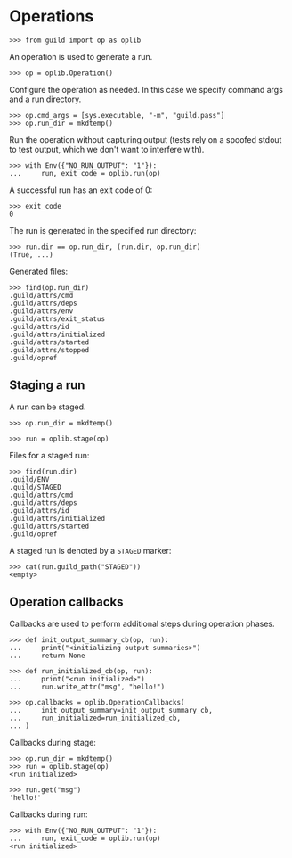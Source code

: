 # Operations

    >>> from guild import op as oplib

An operation is used to generate a run.

    >>> op = oplib.Operation()

Configure the operation as needed. In this case we specify command
args and a run directory.

    >>> op.cmd_args = [sys.executable, "-m", "guild.pass"]
    >>> op.run_dir = mkdtemp()

Run the operation without capturing output (tests rely on a spoofed
stdout to test output, which we don't want to interfere with).

    >>> with Env({"NO_RUN_OUTPUT": "1"}):
    ...     run, exit_code = oplib.run(op)

A successful run has an exit code of 0:

    >>> exit_code
    0

The run is generated in the specified run directory:

    >>> run.dir == op.run_dir, (run.dir, op.run_dir)
    (True, ...)

Generated files:

    >>> find(op.run_dir)
    .guild/attrs/cmd
    .guild/attrs/deps
    .guild/attrs/env
    .guild/attrs/exit_status
    .guild/attrs/id
    .guild/attrs/initialized
    .guild/attrs/started
    .guild/attrs/stopped
    .guild/opref

## Staging a run

A run can be staged.

    >>> op.run_dir = mkdtemp()

    >>> run = oplib.stage(op)

Files for a staged run:

    >>> find(run.dir)
    .guild/ENV
    .guild/STAGED
    .guild/attrs/cmd
    .guild/attrs/deps
    .guild/attrs/id
    .guild/attrs/initialized
    .guild/attrs/started
    .guild/opref

A staged run is denoted by a `STAGED` marker:

    >>> cat(run.guild_path("STAGED"))
    <empty>

## Operation callbacks

Callbacks are used to perform additional steps during operation
phases.

    >>> def init_output_summary_cb(op, run):
    ...     print("<initializing output summaries>")
    ...     return None

    >>> def run_initialized_cb(op, run):
    ...     print("<run initialized>")
    ...     run.write_attr("msg", "hello!")

    >>> op.callbacks = oplib.OperationCallbacks(
    ...     init_output_summary=init_output_summary_cb,
    ...     run_initialized=run_initialized_cb,
    ... )

Callbacks during stage:

    >>> op.run_dir = mkdtemp()
    >>> run = oplib.stage(op)
    <run initialized>

    >>> run.get("msg")
    'hello!'

Callbacks during run:

    >>> with Env({"NO_RUN_OUTPUT": "1"}):
    ...     run, exit_code = oplib.run(op)
    <run initialized>
